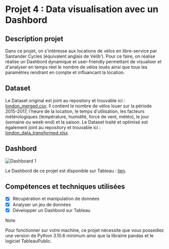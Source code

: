 # Projet 4 : Data visualisation avec un Dashbord

## Description projet
Dans ce projet, on s'intéresse aux locations de vélos en libre-service par Santander Cycles (équivalent anglais de Velib'). Pour ce faire, on réalise réalise un Dashbord dynamique et user-friendly permettant de visualiser et d'analyser en temps réel le nombre de vélos loués ainsi que tous les paramètres rendrant en compte et influancant la location.

## Dataset
Le Dataset original est joint au repository et trouvable ici : [london_merged.csv](https://github.com/JessAhdj/DataScience-Portfolio/blob/main/Projet%204/london_merged.csv). Il contient le nombre de vélos louer sur la période 2015-2017, l'heure de la location, le temps d'utilisation, les facteurs métérologiques (température, humidité, force de vent, météo), le jour (semaine ou week-end) et la saison.
Le Dataset traité et optimisé est également joint au repository et trouvable ici : [london_data_transformed.xlsx](https://github.com/JessAhdj/DataScience-Portfolio/blob/main/Projet%204/london_data_transformed.xlsx).

## Dashbord
![Dashboard 1](https://github.com/JessAhdj/DataScience-Portfolio/assets/128965546/1ed7ed6b-2b5b-47ae-ba3d-7957d2277d1f)

Le Dashbord de ce projet est disponible sur Tableau : [lien](https://public.tableau.com/views/DashbordProjetLondonBikes/Dashboard1?:language=en-US&:display_count=n&:origin=viz_share_link).

## Compétences et techniques utilisées
- [x] Récupération et manipulation de données
- [X] Analyser un jeu de données
- [X] Développer un Dashbord sur Tableau

> [!NOTE]
> Pour fonctionner sur votre machine, ce projet nécessite que vous possediez une version de Python 3.10.6 minimum ainsi que la librairie pandas et le logiciel TableauPublic.
